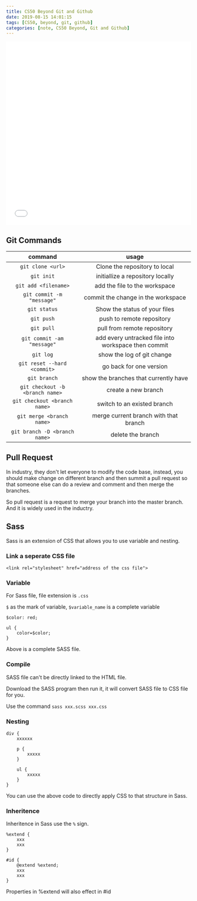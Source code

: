 ```yaml
---
title: CS50 Beyond Git and Github
date: 2019-08-15 14:01:15
tags: [CS50, beyond, git, github]
categories: [note, CS50 Beyond, Git and Github]
---
```


<iframe src="//player.bilibili.com/player.html?aid=58975882&cid=102766022&page=1" scrolling="no" border="0" frameborder="no" framespacing="0" allowfullscreen="true" width="100%" height="500px"> </iframe>

## Git Commands

command | usage
:-: | :-:
`git clone <url>` | Clone the repository to local
`git init` | initiallize a repository locally
`git add <filename>` | add the file to the workspace
`git commit -m "message"` | commit the change in the workspace
`git status` | Show the status of your files
`git push` | push to remote repository
`git pull` | pull from remote repository
`git commit -am "message"` | add every untracked file into workspace then commit
`git log` | show the log of git change
`git reset --hard <commit>` | go back for one version
`git branch` | show the branches that currently have
`git checkout -b <branch name>` | create a new branch
`git checkout <branch name>` | switch to an existed branch
`git merge <branch name>` | merge current branch with that branch
`git branch -D <branch name>` | delete the branch

## Pull Request

In industry, they don't let everyone to modify the code base, instead, you should make change on different branch and then summit a pull request so that someone else can do a review and comment and then merge the branches.

So pull request is a request to merge your branch into the master branch. And it is widely used in the inductry.

## Sass

Sass is an extension of CSS that allows you to use variable and nesting.

### Link a seperate CSS file

```en
<link rel="stylesheet" href="address of the css file">
```

### Variable

For Sass file, file extension is `.css`

`$` as the mark of variable, `$variable_name` is a complete variable

```en
$color: red;

ul {
    color=$color;
}
```

Above is a complete SASS file.

### Compile

SASS file can't be directly linked to the HTML file.

Download the SASS program then run it, it will convert SASS file to CSS file for you.

Use the command `sass xxx.scss xxx.css`

### Nesting

```en
div {
    xxxxxx

    p {
        xxxxx
    }

    ul {
        xxxxx
    }
}
```

You can use the above code to directly apply CSS to that structure in Sass.

### Inheritence

Inheritence in Sass use the `%` sign.

```en
%extend {
    xxx
    xxx
}

#id {
    @extend %extend;
    xxx
    xxx
}
```

Properties in %extend will also effect in #id
